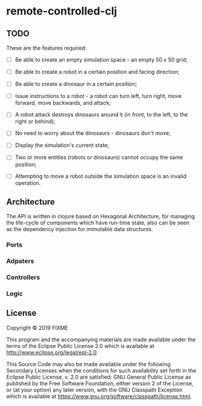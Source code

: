 # remote-controlled-clj


## TODO

These are the features required:
- [ ] Be able to create an empty simulation space - an empty 50 x 50 grid;
- [ ] Be able to create a robot in a certain position and facing direction;
- [ ] Be able to create a dinosaur in a certain position;

- [ ] Issue instructions to a robot - a robot can turn left, turn right, move forward, move backwards, and attack;
- [ ] A robot attack destroys dinosaurs around it (in front, to the left, to the right or behind);

- [ ] No need to worry about the dinosaurs - dinosaurs don't move;
- [ ] Display the simulation's current state;

- [ ] Two or more entities (robots or dinosaurs) cannot occupy the same position;
- [ ] Attempting to move a robot outside the simulation space is an invalid operation.

## Architecture

The API is  written in clojure based on Hexagonal Architecture, for managing the life-cycle
of components which have run-time state, also can be seen as the dependency injection for
immutable data structures.

### Ports

### Adpaters

### Controllers

### Logic


## License

Copyright © 2019 FIXME

This program and the accompanying materials are made available under the
terms of the Eclipse Public License 2.0 which is available at
http://www.eclipse.org/legal/epl-2.0.

This Source Code may also be made available under the following Secondary
Licenses when the conditions for such availability set forth in the Eclipse
Public License, v. 2.0 are satisfied: GNU General Public License as published by
the Free Software Foundation, either version 2 of the License, or (at your
option) any later version, with the GNU Classpath Exception which is available
at https://www.gnu.org/software/classpath/license.html.
